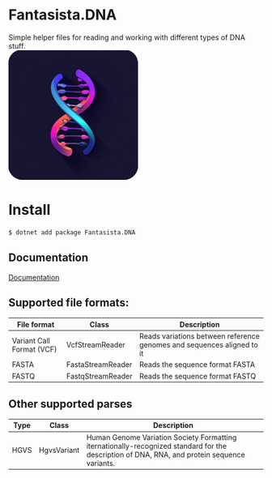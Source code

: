 ﻿# Fantasista.DNA
Simple helper files for reading and working with different types of DNA stuff.  
![Logo](Fantasista.DNA/icon.png)

# Install
```bash
$ dotnet add package Fantasista.DNA
```
## Documentation
[Documentation](./docs/readme.md)

## Supported file formats: 

| File format               | Class             | Description                                                            | 
|---------------------------|-------------------|------------------------------------------------------------------------|
| Variant Call Format (VCF) | VcfStreamReader   | Reads variations between reference genomes and sequences aligned to it | 
| FASTA                     | FastaStreamReader | Reads the sequence format FASTA                                        | 
| FASTQ                     | FastqStreamReader | Reads the sequence format FASTQ                                        | 

## Other supported parses
| Type | Class        | Description                                                                                                                                  | 
|------|--------------|----------------------------------------------------------------------------------------------------------------------------------------------|
| HGVS | HgvsVariant  | Human Genome Variation Society Formatting iternationally-recognized standard for the description of DNA, RNA, and protein sequence variants. |  